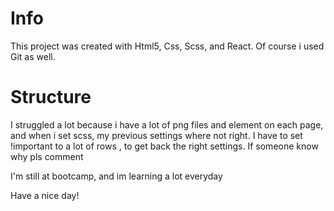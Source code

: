 # Info

This project was created with Html5, Css, Scss, and React.
Of course i used Git as well.

# Structure

I struggled a lot because i have a lot of png files and element on each page, and when i set scss, my previous settings where not right.
I have to set !important to a lot of rows , to get back the right settings.
If someone know why pls comment

I'm still at bootcamp, and im learning a lot everyday

Have a nice day!
